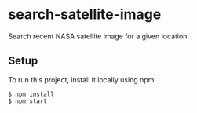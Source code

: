 # search-satellite-image

Search recent NASA satellite image for a given location.

## Setup
To run this project, install it locally using npm:

```
$ npm install
$ npm start
